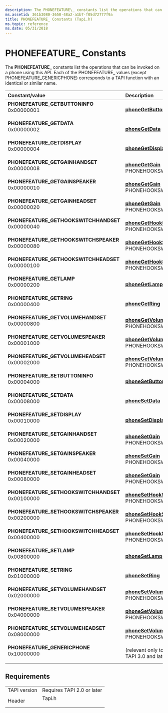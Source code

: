 ```yaml
---
description: The PHONEFEATURE\_ constants list the operations that can be invoked on a phone using this API. Each of the PHONEFEATURE\_ values (except PHONEFEATURE\_GENERICPHONE) corresponds to a TAPI function with an identical or similar name.
ms.assetid: 361b3080-3650-48a2-a1b7-f05d72777f9a
title: PHONEFEATURE_ Constants (Tapi.h)
ms.topic: reference
ms.date: 05/31/2018
---
```


# PHONEFEATURE\_ Constants

The **PHONEFEATURE\_** constants list the operations that can be invoked on a phone using this API. Each of the PHONEFEATURE\_ values (except PHONEFEATURE\_GENERICPHONE) corresponds to a TAPI function with an identical or similar name.



| Constant/value                                                                                                                                                                                                                                                                            | Description                                                                             |
|:------------------------------------------------------------------------------------------------------------------------------------------------------------------------------------------------------------------------------------------------------------------------------------------|:----------------------------------------------------------------------------------------|
| <span id="PHONEFEATURE_GETBUTTONINFO"></span><span id="phonefeature_getbuttoninfo"></span><dl> <dt>**PHONEFEATURE\_GETBUTTONINFO**</dt> <dt>0x00000001</dt> </dl>                      | [**phoneGetButtonInfo**](/windows/desktop/api/Tapi/nf-tapi-phonegetbuttoninfo)<br/>                             |
| <span id="PHONEFEATURE_GETDATA"></span><span id="phonefeature_getdata"></span><dl> <dt>**PHONEFEATURE\_GETDATA**</dt> <dt>0x00000002</dt> </dl>                                        | [**phoneGetData**](/windows/desktop/api/Tapi/nf-tapi-phonegetdata)<br/>                                         |
| <span id="PHONEFEATURE_GETDISPLAY"></span><span id="phonefeature_getdisplay"></span><dl> <dt>**PHONEFEATURE\_GETDISPLAY**</dt> <dt>0x00000004</dt> </dl>                               | [**phoneGetDisplay**](/windows/desktop/api/Tapi/nf-tapi-phonegetdisplay)<br/>                                   |
| <span id="PHONEFEATURE_GETGAINHANDSET"></span><span id="phonefeature_getgainhandset"></span><dl> <dt>**PHONEFEATURE\_GETGAINHANDSET**</dt> <dt>0x00000008</dt> </dl>                   | [**phoneGetGain**](/windows/desktop/api/Tapi/nf-tapi-phonegetgain) PHONEHOOKSWITCHDEV\_HANDSET<br/>             |
| <span id="PHONEFEATURE_GETGAINSPEAKER"></span><span id="phonefeature_getgainspeaker"></span><dl> <dt>**PHONEFEATURE\_GETGAINSPEAKER**</dt> <dt>0x00000010</dt> </dl>                   | [**phoneGetGain**](/windows/desktop/api/Tapi/nf-tapi-phonegetgain) PHONEHOOKSWITCHDEV\_SPEAKER<br/>             |
| <span id="PHONEFEATURE_GETGAINHEADSET"></span><span id="phonefeature_getgainheadset"></span><dl> <dt>**PHONEFEATURE\_GETGAINHEADSET**</dt> <dt>0x00000020</dt> </dl>                   | [**phoneGetGain**](/windows/desktop/api/Tapi/nf-tapi-phonegetgain) PHONEHOOKSWITCHDEV\_HEADSET<br/>             |
| <span id="PHONEFEATURE_GETHOOKSWITCHHANDSET"></span><span id="phonefeature_gethookswitchhandset"></span><dl> <dt>**PHONEFEATURE\_GETHOOKSWITCHHANDSET**</dt> <dt>0x00000040</dt> </dl> | [**phoneGetHookSwitch**](/windows/desktop/api/Tapi/nf-tapi-phonegethookswitch) PHONEHOOKSWITCHDEV\_HANDSET<br/> |
| <span id="PHONEFEATURE_GETHOOKSWITCHSPEAKER"></span><span id="phonefeature_gethookswitchspeaker"></span><dl> <dt>**PHONEFEATURE\_GETHOOKSWITCHSPEAKER**</dt> <dt>0x00000080</dt> </dl> | [**phoneGetHookSwitch**](/windows/desktop/api/Tapi/nf-tapi-phonegethookswitch) PHONEHOOKSWITCHDEV\_HANDSET<br/> |
| <span id="PHONEFEATURE_GETHOOKSWITCHHEADSET"></span><span id="phonefeature_gethookswitchheadset"></span><dl> <dt>**PHONEFEATURE\_GETHOOKSWITCHHEADSET**</dt> <dt>0x00000100</dt> </dl> | [**phoneGetHookSwitch**](/windows/desktop/api/Tapi/nf-tapi-phonegethookswitch) PHONEHOOKSWITCHDEV\_HANDSET<br/> |
| <span id="PHONEFEATURE_GETLAMP"></span><span id="phonefeature_getlamp"></span><dl> <dt>**PHONEFEATURE\_GETLAMP**</dt> <dt>0x00000200</dt> </dl>                                        | [**phoneGetLamp**](/windows/desktop/api/Tapi/nf-tapi-phonegetlamp)<br/>                                         |
| <span id="PHONEFEATURE_GETRING"></span><span id="phonefeature_getring"></span><dl> <dt>**PHONEFEATURE\_GETRING**</dt> <dt>0x00000400</dt> </dl>                                        | [**phoneGetRing**](/windows/desktop/api/Tapi/nf-tapi-phonegetring)<br/>                                         |
| <span id="PHONEFEATURE_GETVOLUMEHANDSET"></span><span id="phonefeature_getvolumehandset"></span><dl> <dt>**PHONEFEATURE\_GETVOLUMEHANDSET**</dt> <dt>0x00000800</dt> </dl>             | [**phoneGetVolume**](/windows/desktop/api/Tapi/nf-tapi-phonegetvolume) PHONEHOOKSWITCHDEV\_HANDSET<br/>         |
| <span id="PHONEFEATURE_GETVOLUMESPEAKER"></span><span id="phonefeature_getvolumespeaker"></span><dl> <dt>**PHONEFEATURE\_GETVOLUMESPEAKER**</dt> <dt>0x00001000</dt> </dl>             | [**phoneGetVolume**](/windows/desktop/api/Tapi/nf-tapi-phonegetvolume) PHONEHOOKSWITCHDEV\_SPEAKER<br/>         |
| <span id="PHONEFEATURE_GETVOLUMEHEADSET"></span><span id="phonefeature_getvolumeheadset"></span><dl> <dt>**PHONEFEATURE\_GETVOLUMEHEADSET**</dt> <dt>0x00002000</dt> </dl>             | [**phoneGetVolume**](/windows/desktop/api/Tapi/nf-tapi-phonegetvolume) PHONEHOOKSWITCHDEV\_HEADSET<br/>         |
| <span id="PHONEFEATURE_SETBUTTONINFO"></span><span id="phonefeature_setbuttoninfo"></span><dl> <dt>**PHONEFEATURE\_SETBUTTONINFO**</dt> <dt>0x00004000</dt> </dl>                      | [**phoneSetButtonInfo**](/windows/desktop/api/Tapi/nf-tapi-phonesetbuttoninfo)<br/>                             |
| <span id="PHONEFEATURE_SETDATA"></span><span id="phonefeature_setdata"></span><dl> <dt>**PHONEFEATURE\_SETDATA**</dt> <dt>0x00008000</dt> </dl>                                        | [**phoneSetData**](/windows/desktop/api/Tapi/nf-tapi-phonesetdata)<br/>                                         |
| <span id="PHONEFEATURE_SETDISPLAY"></span><span id="phonefeature_setdisplay"></span><dl> <dt>**PHONEFEATURE\_SETDISPLAY**</dt> <dt>0x00010000</dt> </dl>                               | [**phoneSetDisplay**](/windows/desktop/api/Tapi/nf-tapi-phonesetdisplay)<br/>                                   |
| <span id="PHONEFEATURE_SETGAINHANDSET"></span><span id="phonefeature_setgainhandset"></span><dl> <dt>**PHONEFEATURE\_SETGAINHANDSET**</dt> <dt>0x00020000</dt> </dl>                   | [**phoneSetGain**](/windows/desktop/api/Tapi/nf-tapi-phonesetgain) PHONEHOOKSWITCHDEV\_HANDSET<br/>             |
| <span id="PHONEFEATURE_SETGAINSPEAKER"></span><span id="phonefeature_setgainspeaker"></span><dl> <dt>**PHONEFEATURE\_SETGAINSPEAKER**</dt> <dt>0x00040000</dt> </dl>                   | [**phoneSetGain**](/windows/desktop/api/Tapi/nf-tapi-phonesetgain) PHONEHOOKSWITCHDEV\_SPEAKER<br/>             |
| <span id="PHONEFEATURE_SETGAINHEADSET"></span><span id="phonefeature_setgainheadset"></span><dl> <dt>**PHONEFEATURE\_SETGAINHEADSET**</dt> <dt>0x00080000</dt> </dl>                   | [**phoneSetGain**](/windows/desktop/api/Tapi/nf-tapi-phonesetgain) PHONEHOOKSWITCHDEV\_HEADSET<br/>             |
| <span id="PHONEFEATURE_SETHOOKSWITCHHANDSET"></span><span id="phonefeature_sethookswitchhandset"></span><dl> <dt>**PHONEFEATURE\_SETHOOKSWITCHHANDSET**</dt> <dt>0x00100000</dt> </dl> | [**phoneSetHookSwitch**](/windows/desktop/api/Tapi/nf-tapi-phonesethookswitch) PHONEHOOKSWITCHDEV\_HANDSET<br/> |
| <span id="PHONEFEATURE_SETHOOKSWITCHSPEAKER"></span><span id="phonefeature_sethookswitchspeaker"></span><dl> <dt>**PHONEFEATURE\_SETHOOKSWITCHSPEAKER**</dt> <dt>0x00200000</dt> </dl> | [**phoneSetHookSwitch**](/windows/desktop/api/Tapi/nf-tapi-phonesethookswitch) PHONEHOOKSWITCHDEV\_SPEAKER<br/> |
| <span id="PHONEFEATURE_SETHOOKSWITCHHEADSET"></span><span id="phonefeature_sethookswitchheadset"></span><dl> <dt>**PHONEFEATURE\_SETHOOKSWITCHHEADSET**</dt> <dt>0x00400000</dt> </dl> | [**phoneSetHookSwitch**](/windows/desktop/api/Tapi/nf-tapi-phonesethookswitch) PHONEHOOKSWITCHDEV\_HEADSET<br/> |
| <span id="PHONEFEATURE_SETLAMP"></span><span id="phonefeature_setlamp"></span><dl> <dt>**PHONEFEATURE\_SETLAMP**</dt> <dt>0x00800000</dt> </dl>                                        | [**phoneSetLamp**](/windows/desktop/api/Tapi/nf-tapi-phonesetlamp)<br/>                                         |
| <span id="PHONEFEATURE_SETRING"></span><span id="phonefeature_setring"></span><dl> <dt>**PHONEFEATURE\_SETRING**</dt> <dt>0x01000000</dt> </dl>                                        | [**phoneSetRing**](/windows/desktop/api/Tapi/nf-tapi-phonesetring)<br/>                                         |
| <span id="PHONEFEATURE_SETVOLUMEHANDSET"></span><span id="phonefeature_setvolumehandset"></span><dl> <dt>**PHONEFEATURE\_SETVOLUMEHANDSET**</dt> <dt>0x02000000</dt> </dl>             | [**phoneSetVolume**](/windows/desktop/api/Tapi/nf-tapi-phonesetvolume) PHONEHOOKSWITCHDEV\_HANDSET<br/>         |
| <span id="PHONEFEATURE_SETVOLUMESPEAKER"></span><span id="phonefeature_setvolumespeaker"></span><dl> <dt>**PHONEFEATURE\_SETVOLUMESPEAKER**</dt> <dt>0x04000000</dt> </dl>             | [**phoneSetVolume**](/windows/desktop/api/Tapi/nf-tapi-phonesetvolume) PHONEHOOKSWITCHDEV\_SPEAKER<br/>         |
| <span id="PHONEFEATURE_SETVOLUMEHEADSET"></span><span id="phonefeature_setvolumeheadset"></span><dl> <dt>**PHONEFEATURE\_SETVOLUMEHEADSET**</dt> <dt>0x08000000</dt> </dl>             | [**phoneSetVolume**](/windows/desktop/api/Tapi/nf-tapi-phonesetvolume) PHONEHOOKSWITCHDEV\_HEADSET<br/>         |
| <span id="PHONEFEATURE_GENERICPHONE"></span><span id="phonefeature_genericphone"></span><dl> <dt>**PHONEFEATURE\_GENERICPHONE**</dt> <dt>0x10000000</dt> </dl>                         | (relevant only to applications using TAPI 3.0 and later)<br/>                     |



## Requirements



|                         |                                                                                   |
|-------------------------|-----------------------------------------------------------------------------------|
| TAPI version<br/> | Requires TAPI 2.0 or later<br/>                                             |
| Header<br/>       | <dl> <dt>Tapi.h</dt> </dl> |



 

 




